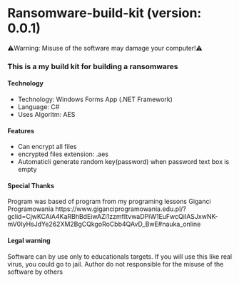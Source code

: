 # Ransomware-build-kit (version: 0.0.1)

⚠️Warning: Misuse of the software may damage your computer!⚠️

<h3>This is a my build kit for building a ransomwares</h3>

<h4>Technology</h4>

<ul>

<li>Technology: Windows Forms App (.NET Framework)</li>
<li>Language: C#</li>
<li>Uses Algoritm: AES</li>

</ul>

<h4>Features</h4>

<ul>

<li>Can encrypt all files</li>
<li>encrypted files extension: .aes</li>
<li>Automaticli generate random key(password) when password text box is empty</li>

</ul>

<h4>Special Thanks</h4>

<p>Program was based of program from my programing lessons Giganci Programowania <a target="_blank">https://www.giganciprogramowania.edu.pl/?gclid=CjwKCAiA4KaRBhBdEiwAZi1zzmfItvwaDPiW1EuFwcQiIASJxwNK-mV0IyHsJdYe262XM2BgCQkgoRoCbb4QAvD_BwE#nauka_online</a></p>

<h4>Legal warning</h4>

<p>Software can by use only to educationals targets. If you will use this like real virus, you could go to jail. Author do not responsible for the misuse of the software by others</p>